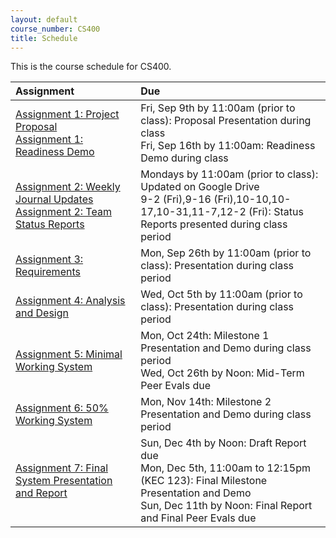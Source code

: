 ```yaml
---
layout: default
course_number: CS400
title: Schedule
---
```


This is the course schedule for CS400. 

**Assignment** | **Due**
:--------------|:---------
[Assignment 1: Project Proposal](assign/assign01.html)<br>[Assignment 1: Readiness Demo](assign/assign01.html)  | Fri, Sep 9th by 11:00am (prior to class): Proposal Presentation during class<br> Fri, Sep 16th by 11:00am: Readiness Demo during class
[Assignment 2: Weekly Journal Updates](assign/assign02.html)<br>[Assignment 2: Team Status Reports](assign/assign02.html) | Mondays by 11:00am (prior to class): Updated on Google Drive<br> 9-2 (Fri),9-16 (Fri),10-10,10-17,10-31,11-7,12-2 (Fri): Status Reports presented during class period
[Assignment 3: Requirements](assign/assign03.html)                         | Mon, Sep 26th by 11:00am (prior to class): Presentation during class period
[Assignment 4: Analysis and Design](assign/assign04.html)                  | Wed, Oct 5th by 11:00am (prior to class): Presentation during class period
[Assignment 5: Minimal Working System](assign/assign05.html)               | Mon, Oct 24th: Milestone 1 Presentation and Demo during class period<br>Wed, Oct 26th by Noon: Mid-Term Peer Evals due
[Assignment 6: 50% Working System](assign/assign06.html)                   | Mon, Nov 14th: Milestone 2 Presentation and Demo during class period
[Assignment 7: Final System Presentation and Report](assign/assign07.html) | Sun, Dec 4th by Noon: Draft Report due<br>Mon, Dec 5th, 11:00am to 12:15pm (KEC 123): Final Milestone Presentation and Demo<br>Sun, Dec 11th by Noon: Final Report and Final Peer Evals due